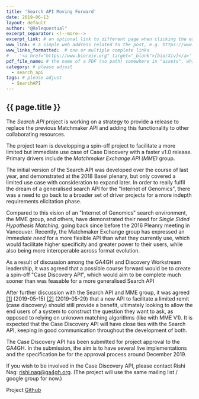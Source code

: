 ```yaml
---
title: 'Search API Moving Forward'
date: 2019-06-13
layout: default
author: "@Relequestual"
excerpt_separator: <!--more-->
excerpt_link: # an optional link to different page when clicking the excerpt
www_link: # a simple web address related to the post, e.g. https://www.ga4gh.org
www_links_formatted:  # one or multiple complete links
#  - '<a href="https://www.biorxiv.org" target="_blank">[biorXiv]</a>'
pdf_file_name: # the name of a PDF (no path) somewhere in "assets", which will be auto-linked
category: # please adjust
  - search_api
tags: # please adjust
  - SearchAPI
---
```


## {{ page.title }}

The _Search API_ project is working on a strategy to provide a release to replace the previous Matchmaker API and adding this functionality to other collaborating resources.

The project team is developping a spin-off project to facilitate a more limited but immediate use case of Case Discovery with a faster v1.0 release. Primary drivers include the _Matchmaker Exchange API (MME)_ group.

<!--more-->

The initial version of the Search API was developed over the course of last year, and demonstrated at the 2018 Basel plenary, but only covered a limited use case with consideration to expand later. In order to really fulfil the dream of a generalised search API for the "Internet of Genomics", there was a need to go back to a broader set of driver projects for a more indepth requirements elicitation phase.

Compared to this vision of an "Internet of Genomics" search environment, the MME group, and others, have demonstrated their need for _Single Sided Hypothesis Matching_, going back since before the 2016 Pleanry meeting in Vancouver. Recently, the Matchmaker Exchange group has expressed an _immediate need_ for a more flexible API than what they currently use, which would facilitate higher specificity and greater power to their users, while also being more interoperable across format evolution.

As a result of discussion among the GA4GH and Discovery Workstream leadership, it was agreed that a possible course forward would be to create a spin-off "Case Discovery API", which would aim to be complete much sooner than was feasable for a more generalised Search API

After further discussion with the Search API and MME group, it was agreed [[1]](https://docs.google.com/document/d/1sG--PPVlVWb1-_ZN7cHta79uU9tU2y-17U11PYzvMu8/edit#heading=h.v84nyj8m2qny) (2019-05-15) [[2]](https://docs.google.com/document/d/1sG--PPVlVWb1-_ZN7cHta79uU9tU2y-17U11PYzvMu8/edit#heading=h.qe0m2goag1ch) (2019-05-29) that a new API to facilitate a limited remit (case discovery) should still provide a benefit, ultimately looking to allow the end users of a system to construct the question they want to ask, as opposed to relying on unknown matching algorithms (like with MME V1). It is expected that the Case Discovery API will have close ties with the Search API, keeping in good communication throughout the development of both.

The Case Discovery API has been submitted for project approval to the GA4GH. In the submission, the aim is to have several live implementations and the specification be for the approval process around December 2019.

If you wish to be involved in the Case Discovery API, please contact Rishi Nag: [rishi.nag@ga4gh.org](mailto:rishi.nag@ga4gh.org).
(The project will use the same mailing list / google group for now.)

Project [Github](https://github.com/ga4gh-discovery/ga4gh-case-discovery)
